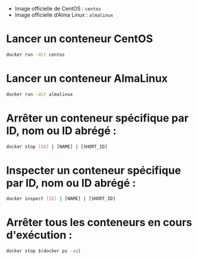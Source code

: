 - Image officielle de CentOS : `centos`
- Image officielle d’Alma Linux : `almalinux`

# Lancer un conteneur CentOS

```bash
docker run -dit centos
```

# Lancer un conteneur AlmaLinux

```bash
docker run -dit almalinux
```

# Arrêter un conteneur spécifique par ID, nom ou ID abrégé :

```bash
docker stop [ID] | [NAME] | [SHORT_ID]
```

# Inspecter un conteneur spécifique par ID, nom ou ID abrégé :

```bash
docker inspect [ID] | [NAME] | [SHORT_ID]
```

# Arrêter tous les conteneurs en cours d'exécution :

```bash
docker stop $(docker ps -aq)
```
